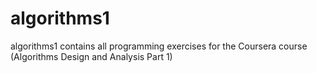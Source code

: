algorithms1
===========

algorithms1 contains all programming exercises for the Coursera course (Algorithms Design and Analysis Part 1)
